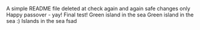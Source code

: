 A simple README file
deleted at
check again
and again
safe changes only
Happy passover - yay!
Final test!
Green island in the sea
Green island in the sea :)
Islands in the sea
fsad
